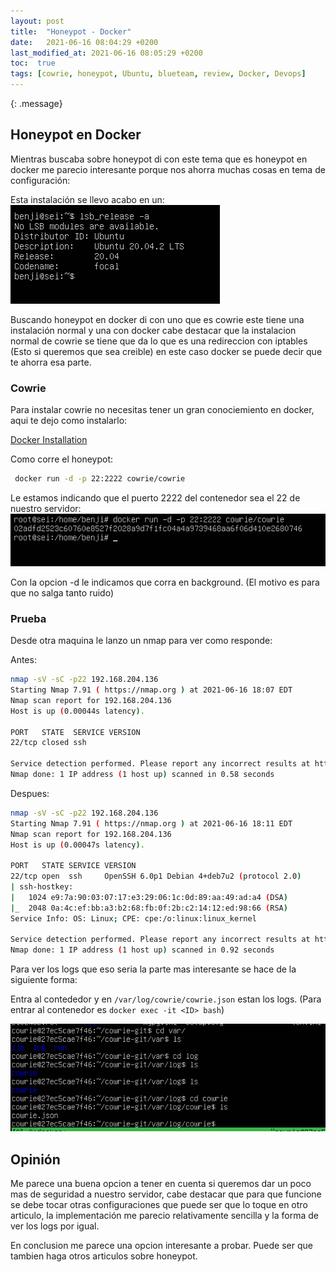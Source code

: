 ```yaml
---
layout: post
title:  "Honeypot - Docker"
date:   2021-06-16 08:04:29 +0200
last_modified_at: 2021-06-16 08:05:29 +0200
toc:  true
tags: [cowrie, honeypot, Ubuntu, blueteam, review, Docker, Devops]
---
```


{: .message}

##  Honeypot en Docker 

Mientras buscaba sobre honeypot di con este tema que es honeypot en docker me parecio interesante porque nos ahorra muchas cosas en tema de configuración:

Esta instalación se llevo acabo en un:
![](/images_blog/img_honeypot/Pastedimage20210616165257.png)


Buscando honeypot en docker di con uno que es cowrie este tiene una instalación normal y una con docker  cabe destacar que la instalacion normal de cowrie se tiene que da lo que es una redireccion con iptables (Esto si queremos que sea creible) en este caso docker se puede decir que te ahorra esa parte.

### Cowrie

Para instalar cowrie no necesitas tener un gran conociemiento en docker,  aqui te dejo como instalarlo:

[Docker Installation](https://www.digitalocean.com/community/tutorials/how-to-install-and-use-docker-on-ubuntu-20-04)


Como corre el honeypot:

```bash
 docker run -d -p 22:2222 cowrie/cowrie
```

Le estamos indicando que el puerto 2222 del contenedor sea el 22 de nuestro servidor: 
![](/images_blog/img_honeypot/Pastedimage20210616183231.png)


Con la opcion -d le indicamos que corra en background. (El motivo es para que no salga tanto ruido)

### Prueba

Desde otra maquina le lanzo un nmap para ver como responde:

Antes:
```bash
nmap -sV -sC -p22 192.168.204.136
Starting Nmap 7.91 ( https://nmap.org ) at 2021-06-16 18:07 EDT
Nmap scan report for 192.168.204.136
Host is up (0.00044s latency).

PORT   STATE  SERVICE VERSION
22/tcp closed ssh

Service detection performed. Please report any incorrect results at https://nmap.org/submit/ .
Nmap done: 1 IP address (1 host up) scanned in 0.58 seconds
```

Despues:
```bash
nmap -sV -sC -p22 192.168.204.136
Starting Nmap 7.91 ( https://nmap.org ) at 2021-06-16 18:11 EDT
Nmap scan report for 192.168.204.136
Host is up (0.00047s latency).

PORT   STATE SERVICE VERSION
22/tcp open  ssh     OpenSSH 6.0p1 Debian 4+deb7u2 (protocol 2.0)
| ssh-hostkey: 
|   1024 e9:7a:90:03:07:17:e3:29:06:1c:0d:89:aa:49:ad:a4 (DSA)
|_  2048 0a:4c:ef:bb:a3:b2:68:fb:0f:2b:c2:14:12:ed:98:66 (RSA)
Service Info: OS: Linux; CPE: cpe:/o:linux:linux_kernel

Service detection performed. Please report any incorrect results at https://nmap.org/submit/ .
Nmap done: 1 IP address (1 host up) scanned in 0.92 seconds
```


Para ver los logs que eso seria la parte mas interesante se hace de la siguiente forma:

Entra al contededor y en ```/var/log/cowrie/cowrie.json``` estan los logs.
(Para entrar al contenedor es ```docker exec -it <ID> bash```)

![](/images_blog/img_honeypot/Pastedimage20210616190736.png)

## Opinión

Me parece una buena opcion a tener en cuenta si queremos dar un poco mas de seguridad a nuestro servidor, cabe destacar que para que funcione se debe tocar otras configuraciones que puede ser que lo toque en otro articulo, la implementación me parecio relativamente sencilla y la forma de ver los logs por igual.

En conclusion me parece una opcion interesante a probar. Puede ser que tambien haga otros articulos sobre honeypot.






